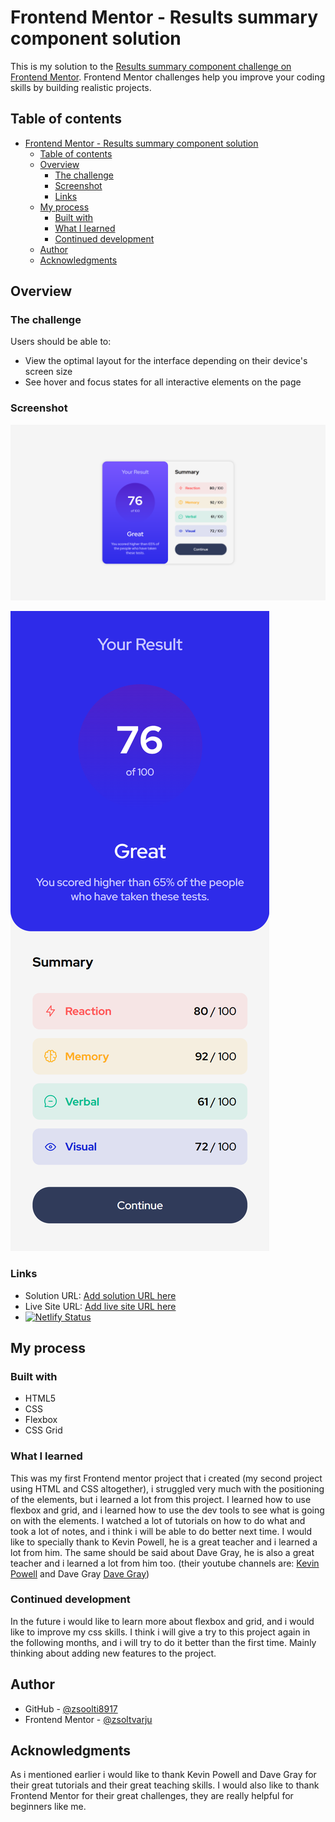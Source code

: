 # Frontend Mentor - Results summary component solution

This is my solution to the [Results summary component challenge on Frontend Mentor](https://www.frontendmentor.io/challenges/results-summary-component-CE_K6s0maV). Frontend Mentor challenges help you improve your coding skills by building realistic projects. 

## Table of contents

- [Frontend Mentor - Results summary component solution](#frontend-mentor---results-summary-component-solution)
  - [Table of contents](#table-of-contents)
  - [Overview](#overview)
    - [The challenge](#the-challenge)
    - [Screenshot](#screenshot)
    - [Links](#links)
  - [My process](#my-process)
    - [Built with](#built-with)
    - [What I learned](#what-i-learned)
    - [Continued development](#continued-development)
  - [Author](#author)
  - [Acknowledgments](#acknowledgments)

## Overview

### The challenge

Users should be able to:

- View the optimal layout for the interface depending on their device's screen size
- See hover and focus states for all interactive elements on the page

### Screenshot

![Finished project on 1440px](Finished%20images/PC%20solution.png)

![Finished project on 370px](Finished%20images/Mobile%20solution.png)

### Links

- Solution URL: [Add solution URL here](https://github.com/zsoolti8917/Result-summary-component)
- Live Site URL: [Add live site URL here](https://helpful-haupia-fd0868.netlify.app/)
- [![Netlify Status](https://api.netlify.com/api/v1/badges/c28a9091-e87f-4115-a9c1-3acd72feae7f/deploy-status)](https://app.netlify.com/sites/helpful-haupia-fd0868/deploys)

## My process

### Built with

- HTML5
- CSS 
- Flexbox
- CSS Grid

### What I learned

This was my first Frontend mentor project that i created (my second project using HTML and CSS altogether), i struggled very much with the positioning of the elements, but i learned a lot from this project. I learned how to use flexbox and grid, and i learned how to use the dev tools to see what is going on with the elements.
I watched a lot of tutorials on how to do what and took a lot of notes, and i think i will be able to do better next time.
I would like to specially thank to Kevin Powell, he is a great teacher and i learned a lot from him. The same should be said about Dave Gray, he is also a great teacher and i learned a lot from him too. (their youtube channels are: [Kevin Powell](https://www.youtube.com/@KevinPowell) and Dave Gray [Dave Gray](https://www.youtube.com/@DaveGrayTeachesCode))

### Continued development

In the future i would like to learn more about flexbox and grid, and i would like to improve my css skills. I think i will give a try to this project again in the following months, and i will try to do it better than the first time. Mainly thinking about adding new features to the project.


## Author
- GitHub - [@zsoolti8917](https://github.com/zsoolti8917)
- Frontend Mentor - [@zsoltvarju](https://www.frontendmentor.io/profile/zsoltvarju)

## Acknowledgments

As i mentioned earlier i would like to thank Kevin Powell and Dave Gray for their great tutorials and their great teaching skills. I would also like to thank Frontend Mentor for their great challenges, they are really helpful for beginners like me.

